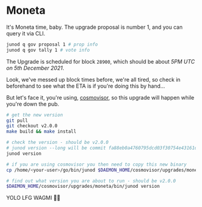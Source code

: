 # Moneta

It's Moneta time, baby. The upgrade proposal is number 1, and you can query it via CLI.

```bash
junod q gov proposal 1 # prop info
junod q gov tally 1 # vote info
```

The Upgrade is scheduled for block `28900`, which should be about _5PM UTC on 5th December 2021_.

Look, we've messed up block times before, we're all tired, so check in beforehand to see what the ETA is if you're doing this by hand...

But let's face it, you're using, [cosmovisor](https://docs.junochain.com/validators/setting-up-cosmovisor), so this upgrade will happen while you're down the pub.

```bash
# get the new version
git pull
git checkout v2.0.0
make build && make install

# check the version - should be v2.0.0
# junod version --long will be commit fa88eb0a4760795dcd03f30754e43161d7ce2681
junod version

# if you are using cosmovisor you then need to copy this new binary
cp /home/<your-user>/go/bin/junod $DAEMON_HOME/cosmovisor/upgrades/moneta/bin

# find out what version you are about to run - should be v2.0.0
$DAEMON_HOME/cosmovisor/upgrades/moneta/bin/junod version
```

YOLO LFG WAGMI 🚀🌙
